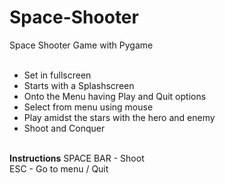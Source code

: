 # Space-Shooter
Space Shooter Game with Pygame<br><br>

* Set in fullscreen<br>
* Starts with a Splashscreen<br>
* Onto the Menu having Play and Quit options<br>
* Select from menu using mouse<br>
* Play amidst the stars with the hero and enemy<br>
* Shoot and Conquer<br><br>

**Instructions**
SPACE BAR - Shoot <br>
ESC - Go to menu / Quit



  

